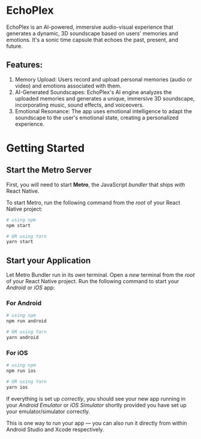# EchoPlex 
EchoPlex is an AI-powered, immersive audio-visual experience that generates a dynamic, 3D soundscape based on users' memories and emotions. It's a sonic time capsule that echoes the past, present, and future.

## Features:

1. Memory Upload: Users record and upload personal memories (audio or video) and emotions associated with them.
2. AI-Generated Soundscapes: EchoPlex's AI engine analyzes the uploaded memories and generates a unique, immersive 3D soundscape, incorporating music, sound effects, and voiceovers.
3. Emotional Resonance: The app uses emotional intelligence to adapt the soundscape to the user's emotional state, creating a personalized experience.

# Getting Started
## Start the Metro Server

First, you will need to start **Metro**, the JavaScript _bundler_ that ships _with_ React Native.

To start Metro, run the following command from the _root_ of your React Native project:

```bash
# using npm
npm start

# OR using Yarn
yarn start
```

## Start your Application

Let Metro Bundler run in its _own_ terminal. Open a _new_ terminal from the _root_ of your React Native project. Run the following command to start your _Android_ or _iOS_ app:

### For Android

```bash
# using npm
npm run android

# OR using Yarn
yarn android
```

### For iOS

```bash
# using npm
npm run ios

# OR using Yarn
yarn ios
```

If everything is set up _correctly_, you should see your new app running in your _Android Emulator_ or _iOS Simulator_ shortly provided you have set up your emulator/simulator correctly.

This is one way to run your app — you can also run it directly from within Android Studio and Xcode respectively.


